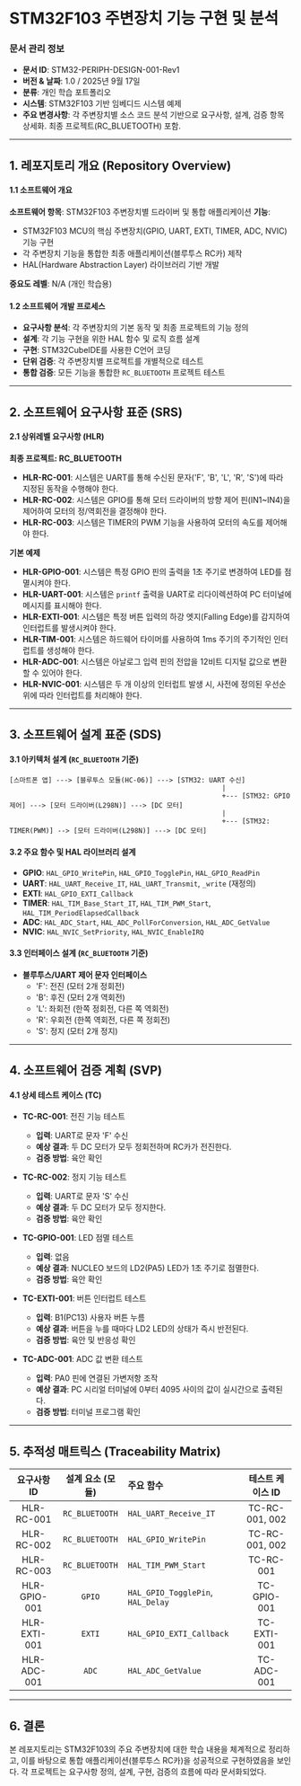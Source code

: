 
# STM32F103 주변장치 기능 구현 및 분석

### 문서 관리 정보
- **문서 ID**: STM32-PERIPH-DESIGN-001-Rev1
- **버전 & 날짜**: 1.0 / 2025년 9월 17일
- **분류**: 개인 학습 포트폴리오
- **시스템**: STM32F103 기반 임베디드 시스템 예제
- **주요 변경사항**: 각 주변장치별 소스 코드 분석 기반으로 요구사항, 설계, 검증 항목 상세화. 최종 프로젝트(RC_BLUETOOTH) 포함.
---

## 1. 레포지토리 개요 (Repository Overview)
#### 1.1 소프트웨어 개요
**소프트웨어 항목**: STM32F103 주변장치별 드라이버 및 통합 애플리케이션
**기능**: 
- STM32F103 MCU의 핵심 주변장치(GPIO, UART, EXTI, TIMER, ADC, NVIC) 기능 구현
- 각 주변장치 기능을 통합한 최종 애플리케이션(블루투스 RC카) 제작
- HAL(Hardware Abstraction Layer) 라이브러리 기반 개발

**중요도 레벨**: N/A (개인 학습용)

#### 1.2 소프트웨어 개발 프로세스
- **요구사항 분석**: 각 주변장치의 기본 동작 및 최종 프로젝트의 기능 정의
- **설계**: 각 기능 구현을 위한 HAL 함수 및 로직 흐름 설계
- **구현**: STM32CubeIDE를 사용한 C언어 코딩
- **단위 검증**: 각 주변장치별 프로젝트를 개별적으로 테스트
- **통합 검증**: 모든 기능을 통합한 `RC_BLUETOOTH` 프로젝트 테스트

---
## 2. 소프트웨어 요구사항 표준 (SRS)
#### 2.1 상위레벨 요구사항 (HLR)

**최종 프로젝트: RC_BLUETOOTH**
- **HLR-RC-001**: 시스템은 UART를 통해 수신된 문자('F', 'B', 'L', 'R', 'S')에 따라 지정된 동작을 수행해야 한다.
- **HLR-RC-002**: 시스템은 GPIO를 통해 모터 드라이버의 방향 제어 핀(IN1~IN4)을 제어하여 모터의 정/역회전을 결정해야 한다.
- **HLR-RC-003**: 시스템은 TIMER의 PWM 기능을 사용하여 모터의 속도를 제어해야 한다.

**기본 예제**
- **HLR-GPIO-001**: 시스템은 특정 GPIO 핀의 출력을 1초 주기로 변경하여 LED를 점멸시켜야 한다.
- **HLR-UART-001**: 시스템은 `printf` 출력을 UART로 리다이렉션하여 PC 터미널에 메시지를 표시해야 한다.
- **HLR-EXTI-001**: 시스템은 특정 버튼 입력의 하강 엣지(Falling Edge)를 감지하여 인터럽트를 발생시켜야 한다.
- **HLR-TIM-001**: 시스템은 하드웨어 타이머를 사용하여 1ms 주기의 주기적인 인터럽트를 생성해야 한다.
- **HLR-ADC-001**: 시스템은 아날로그 입력 핀의 전압을 12비트 디지털 값으로 변환할 수 있어야 한다.
- **HLR-NVIC-001**: 시스템은 두 개 이상의 인터럽트 발생 시, 사전에 정의된 우선순위에 따라 인터럽트를 처리해야 한다.

---
## 3. 소프트웨어 설계 표준 (SDS)
#### 3.1 아키텍처 설계 (`RC_BLUETOOTH` 기준)
```
[스마트폰 앱] ---> [블루투스 모듈(HC-06)] ---> [STM32: UART 수신]
                                                     |
                                                     +--- [STM32: GPIO 제어] ---> [모터 드라이버(L298N)] ---> [DC 모터]
                                                     |
                                                     +--- [STM32: TIMER(PWM)] --> [모터 드라이버(L298N)] ---> [DC 모터]
```

#### 3.2 주요 함수 및 HAL 라이브러리 설계
- **GPIO**: `HAL_GPIO_WritePin`, `HAL_GPIO_TogglePin`, `HAL_GPIO_ReadPin`
- **UART**: `HAL_UART_Receive_IT`, `HAL_UART_Transmit`, `_write` (재정의)
- **EXTI**: `HAL_GPIO_EXTI_Callback`
- **TIMER**: `HAL_TIM_Base_Start_IT`, `HAL_TIM_PWM_Start`, `HAL_TIM_PeriodElapsedCallback`
- **ADC**: `HAL_ADC_Start`, `HAL_ADC_PollForConversion`, `HAL_ADC_GetValue`
- **NVIC**: `HAL_NVIC_SetPriority`, `HAL_NVIC_EnableIRQ`

#### 3.3 인터페이스 설계 (`RC_BLUETOOTH` 기준)
- **블루투스/UART 제어 문자 인터페이스**
  - 'F': 전진 (모터 2개 정회전)
  - 'B': 후진 (모터 2개 역회전)
  - 'L': 좌회전 (한쪽 정회전, 다른 쪽 역회전)
  - 'R': 우회전 (한쪽 역회전, 다른 쪽 정회전)
  - 'S': 정지 (모터 2개 정지)

---
## 4. 소프트웨어 검증 계획 (SVP)
#### 4.1 상세 테스트 케이스 (TC)

- **TC-RC-001**: 전진 기능 테스트
  - **입력**: UART로 문자 'F' 수신
  - **예상 결과**: 두 DC 모터가 모두 정회전하며 RC카가 전진한다.
  - **검증 방법**: 육안 확인

- **TC-RC-002**: 정지 기능 테스트
  - **입력**: UART로 문자 'S' 수신
  - **예상 결과**: 두 DC 모터가 모두 정지한다.
  - **검증 방법**: 육안 확인

- **TC-GPIO-001**: LED 점멸 테스트
  - **입력**: 없음
  - **예상 결과**: NUCLEO 보드의 LD2(PA5) LED가 1초 주기로 점멸한다.
  - **검증 방법**: 육안 확인

- **TC-EXTI-001**: 버튼 인터럽트 테스트
  - **입력**: B1(PC13) 사용자 버튼 누름
  - **예상 결과**: 버튼을 누를 때마다 LD2 LED의 상태가 즉시 반전된다.
  - **검증 방법**: 육안 및 반응성 확인

- **TC-ADC-001**: ADC 값 변환 테스트
  - **입력**: PA0 핀에 연결된 가변저항 조작
  - **예상 결과**: PC 시리얼 터미널에 0부터 4095 사이의 값이 실시간으로 출력된다.
  - **검증 방법**: 터미널 프로그램 확인

---
## 5. 추적성 매트릭스 (Traceability Matrix)

| 요구사항 ID | 설계 요소 (모듈) | 주요 함수 | 테스트 케이스 ID |
|:---:|:---:|:---|:---:|
| HLR-RC-001 | `RC_BLUETOOTH` | `HAL_UART_Receive_IT` | TC-RC-001, 002 |
| HLR-RC-002 | `RC_BLUETOOTH` | `HAL_GPIO_WritePin` | TC-RC-001, 002 |
| HLR-RC-003 | `RC_BLUETOOTH` | `HAL_TIM_PWM_Start` | TC-RC-001 |
| HLR-GPIO-001 | `GPIO` | `HAL_GPIO_TogglePin`, `HAL_Delay` | TC-GPIO-001 |
| HLR-EXTI-001 | `EXTI` | `HAL_GPIO_EXTI_Callback` | TC-EXTI-001 |
| HLR-ADC-001 | `ADC` | `HAL_ADC_GetValue` | TC-ADC-001 |

---
## 6. 결론

본 레포지토리는 STM32F103의 주요 주변장치에 대한 학습 내용을 체계적으로 정리하고, 이를 바탕으로 통합 애플리케이션(블루투스 RC카)을 성공적으로 구현하였음을 보인다. 각 프로젝트는 요구사항 정의, 설계, 구현, 검증의 흐름에 따라 문서화되었다.
````
